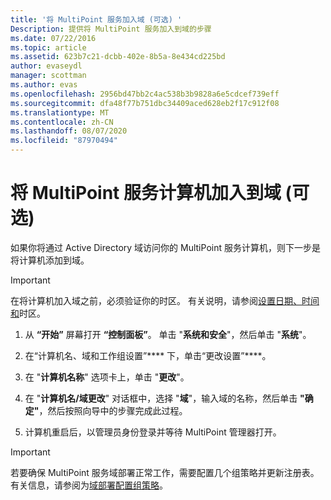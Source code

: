 ```yaml
---
title: '将 MultiPoint 服务加入域 (可选) '
Description: 提供将 MultiPoint 服务加入到域的步骤
ms.date: 07/22/2016
ms.topic: article
ms.assetid: 623b7c21-dcbb-402e-8b5a-8e434cd225bd
author: evaseydl
manager: scottman
ms.author: evas
ms.openlocfilehash: 2956bd47bb2c4ac538b3b9828a6e5cdcef739eff
ms.sourcegitcommit: dfa48f77b751dbc34409aced628eb2f17c912f08
ms.translationtype: MT
ms.contentlocale: zh-CN
ms.lasthandoff: 08/07/2020
ms.locfileid: "87970494"
---
```

# <a name="join-the-multipoint-services-computer-to-a-domain-optional"></a>将 MultiPoint 服务计算机加入到域 (可选) 
如果你将通过 Active Directory 域访问你的 MultiPoint 服务计算机，则下一步是将计算机添加到域。

> [!IMPORTANT]
> 在将计算机加入域之前，必须验证你的时区。 有关说明，请参阅[设置日期、时间和](Set-the-date--time--and-time-zone.md)时区。

1.  从 **“开始”** 屏幕打开 **“控制面板”**。 单击 "**系统和安全**"，然后单击 "**系统**"。

2.  在“计算机名、域和工作组设置”**** 下，单击“更改设置”****。

3.  在 "**计算机名称**" 选项卡上，单击 "**更改**"。

4.  在 "**计算机名/域更改**" 对话框中，选择 "**域**"，输入域的名称，然后单击 **"确定"**，然后按照向导中的步骤完成此过程。

5.  计算机重启后，以管理员身份登录并等待 MultiPoint 管理器打开。

> [!IMPORTANT]
> 若要确保 MultiPoint 服务域部署正常工作，需要配置几个组策略并更新注册表。 有关信息，请参阅为[域部署配置组策略](/previous-versions/windows/it-pro/windows-server-2012-R2-and-2012/dn265982(v=ws.11))。
